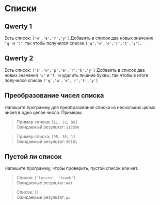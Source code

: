 # Списки

## Qwerty 1

Есть список: `['w','e','r','y']`
Добавить в список два новых значение `'q'` и `'t'`, так чтобы получился список `['q','w','e','r','t','y']`.

## Qwerty 2

Есть список: `['s','w','p','e','r','k','y']`
Добавить в список два новых значения `'q'` и `'t'` и удалить лишние буквы, так чтобы в итоге
получился список `['q','w','e','r','t','y']`

## Преобразование чисел списка

Напишите программу для преобразования списка из нескольких целых чисел в одно целое число. Примеры:

> Пример списка: `[11, 33, 50]`  
> Ожидаемый результат: `113350`

> Пример списка: `[95, 18, 1]`  
> Ожидаемый результат: `95181`

## Пустой ли список

Напишите программу, чтобы проверить, пустой список или нет.

> Список: `['lesson', 'teach']`  
> Ожидаемые результат: `нет`

> Список: `[]`  
> Ожидаемые результат: `да`
